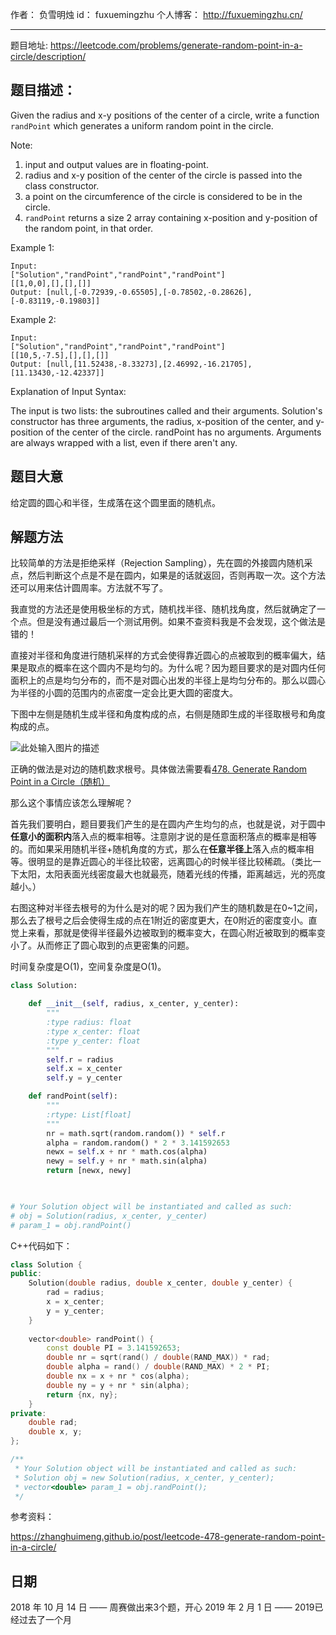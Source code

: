 作者： 		负雪明烛 
id：				fuxuemingzhu
个人博客：	http://fuxuemingzhu.cn/

---

题目地址: https://leetcode.com/problems/generate-random-point-in-a-circle/description/

## 题目描述：

Given the radius and x-y positions of the center of a circle, write a function ``randPoint`` which generates a uniform random point in the circle.

Note:

1. input and output values are in floating-point.
1. radius and x-y position of the center of the circle is passed into the class constructor.
1. a point on the circumference of the circle is considered to be in the circle.
1. ``randPoint`` returns a size 2 array containing x-position and y-position of the random point, in that order.

Example 1:

    Input: 
    ["Solution","randPoint","randPoint","randPoint"]
    [[1,0,0],[],[],[]]
    Output: [null,[-0.72939,-0.65505],[-0.78502,-0.28626],[-0.83119,-0.19803]]

Example 2:

    Input: 
    ["Solution","randPoint","randPoint","randPoint"]
    [[10,5,-7.5],[],[],[]]
    Output: [null,[11.52438,-8.33273],[2.46992,-16.21705],[11.13430,-12.42337]]

Explanation of Input Syntax:

The input is two lists: the subroutines called and their arguments. Solution's constructor has three arguments, the radius, x-position of the center, and y-position of the center of the circle. randPoint has no arguments. Arguments are always wrapped with a list, even if there aren't any.

## 题目大意

给定圆的圆心和半径，生成落在这个圆里面的随机点。

## 解题方法

比较简单的方法是拒绝采样（Rejection Sampling），先在圆的外接圆内随机采点，然后判断这个点是不是在圆内，如果是的话就返回，否则再取一次。这个方法还可以用来估计圆周率。方法就不写了。

我直觉的方法还是使用极坐标的方式，随机找半径、随机找角度，然后就确定了一个点。但是没有通过最后一个测试用例。如果不查资料我是不会发现，这个做法是错的！

直接对半径和角度进行随机采样的方式会使得靠近圆心的点被取到的概率偏大，结果是取点的概率在这个圆内不是均匀的。为什么呢？因为题目要求的是对圆内任何面积上的点是均匀分布的，而不是对圆心出发的半径上是均匀分布的。那么以圆心为半径的小圆的范围内的点密度一定会比更大圆的密度大。

下图中左侧是随机生成半径和角度构成的点，右侧是随即生成的半径取根号和角度构成的点。

![此处输入图片的描述][1]

正确的做法是对边的随机数求根号。具体做法需要看[478. Generate Random Point in a Circle（随机）][2]

那么这个事情应该怎么理解呢？

首先我们要明白，题目要我们产生的是在圆内产生均匀的点，也就是说，对于圆中**任意小的面积内**落入点的概率相等。注意刚才说的是任意面积落点的概率是相等的。而如果采用随机半径+随机角度的方式，那么在**任意半径上**落入点的概率相等。很明显的是靠近圆心的半径比较密，远离圆心的时候半径比较稀疏。（类比一下太阳，太阳表面光线密度最大也就最亮，随着光线的传播，距离越远，光的亮度越小。）

右图这种对半径去根号的为什么是对的呢？因为我们产生的随机数是在0~1之间，那么去了根号之后会使得生成的点在1附近的密度更大，在0附近的密度变小。直觉上来看，那就是使得半径最外边被取到的概率变大，在圆心附近被取到的概率变小了。从而修正了圆心取到的点更密集的问题。

时间复杂度是O(1)，空间复杂度是O(1)。

```python
class Solution:

    def __init__(self, radius, x_center, y_center):
        """
        :type radius: float
        :type x_center: float
        :type y_center: float
        """
        self.r = radius
        self.x = x_center
        self.y = y_center

    def randPoint(self):
        """
        :rtype: List[float]
        """
        nr = math.sqrt(random.random()) * self.r
        alpha = random.random() * 2 * 3.141592653
        newx = self.x + nr * math.cos(alpha)
        newy = self.y + nr * math.sin(alpha)
        return [newx, newy]
        


# Your Solution object will be instantiated and called as such:
# obj = Solution(radius, x_center, y_center)
# param_1 = obj.randPoint()
```

C++代码如下：

```cpp
class Solution {
public:
    Solution(double radius, double x_center, double y_center) {
        rad = radius;
        x = x_center;
        y = y_center;
    }
    
    vector<double> randPoint() {
        const double PI = 3.141592653;
        double nr = sqrt(rand() / double(RAND_MAX)) * rad;
        double alpha = rand() / double(RAND_MAX) * 2 * PI;
        double nx = x + nr * cos(alpha);
        double ny = y + nr * sin(alpha);
        return {nx, ny};
    }
private:
    double rad;
    double x, y;
};

/**
 * Your Solution object will be instantiated and called as such:
 * Solution obj = new Solution(radius, x_center, y_center);
 * vector<double> param_1 = obj.randPoint();
 */
```



参考资料：

https://zhanghuimeng.github.io/post/leetcode-478-generate-random-point-in-a-circle/

## 日期

2018 年 10 月 14 日 —— 周赛做出来3个题，开心
2019 年 2 月 1 日 —— 2019已经过去了一个月

  [1]: https://zhanghuimeng.github.io/post/leetcode-478-generate-random-point-in-a-circle/distribution.jpg
  [2]: https://zhanghuimeng.github.io/post/leetcode-478-generate-random-point-in-a-circle/
